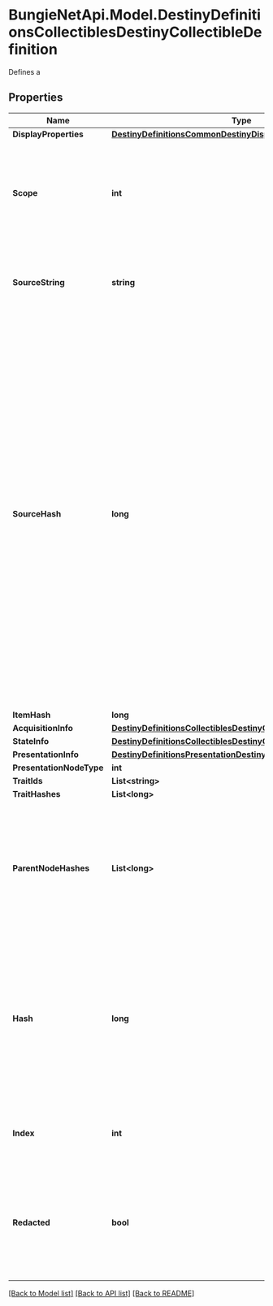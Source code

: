 # BungieNetApi.Model.DestinyDefinitionsCollectiblesDestinyCollectibleDefinition
Defines a
## Properties

Name | Type | Description | Notes
------------ | ------------- | ------------- | -------------
**DisplayProperties** | [**DestinyDefinitionsCommonDestinyDisplayPropertiesDefinition**](DestinyDefinitionsCommonDestinyDisplayPropertiesDefinition.md) |  | [optional] 
**Scope** | **int** | Indicates whether the state of this Collectible is determined on a per-character or on an account-wide basis. | [optional] 
**SourceString** | **string** | A human readable string for a hint about how to acquire the item. | [optional] 
**SourceHash** | **long** | This is a hash identifier we are building on the BNet side in an attempt to let people group collectibles by similar sources.  I can&#39;t promise that it&#39;s going to be 100% accurate, but if the designers were consistent in assigning the same source strings to items with the same sources, it *ought to* be. No promises though.  This hash also doesn&#39;t relate to an actual definition, just to note: we&#39;ve got nothing useful other than the source string for this data. | [optional] 
**ItemHash** | **long** |  | [optional] 
**AcquisitionInfo** | [**DestinyDefinitionsCollectiblesDestinyCollectibleAcquisitionBlock**](DestinyDefinitionsCollectiblesDestinyCollectibleAcquisitionBlock.md) |  | [optional] 
**StateInfo** | [**DestinyDefinitionsCollectiblesDestinyCollectibleStateBlock**](DestinyDefinitionsCollectiblesDestinyCollectibleStateBlock.md) |  | [optional] 
**PresentationInfo** | [**DestinyDefinitionsPresentationDestinyPresentationChildBlock**](DestinyDefinitionsPresentationDestinyPresentationChildBlock.md) |  | [optional] 
**PresentationNodeType** | **int** |  | [optional] 
**TraitIds** | **List&lt;string&gt;** |  | [optional] 
**TraitHashes** | **List&lt;long&gt;** |  | [optional] 
**ParentNodeHashes** | **List&lt;long&gt;** | A quick reference to presentation nodes that have this node as a child. Presentation nodes can be parented under multiple parents. | [optional] 
**Hash** | **long** | The unique identifier for this entity. Guaranteed to be unique for the type of entity, but not globally.  When entities refer to each other in Destiny content, it is this hash that they are referring to. | [optional] 
**Index** | **int** | The index of the entity as it was found in the investment tables. | [optional] 
**Redacted** | **bool** | If this is true, then there is an entity with this identifier/type combination, but BNet is not yet allowed to show it. Sorry! | [optional] 

[[Back to Model list]](../README.md#documentation-for-models) [[Back to API list]](../README.md#documentation-for-api-endpoints) [[Back to README]](../README.md)

